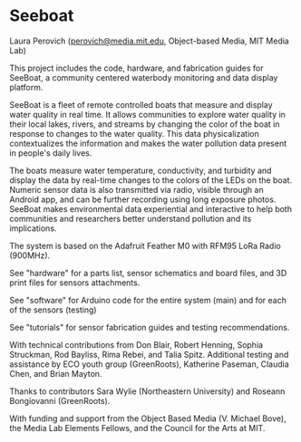 # Seeboat

Laura Perovich (perovich@media.mit.edu, Object-based Media, MIT Media Lab)

This project includes the code, hardware, and fabrication guides for SeeBoat, a community centered waterbody monitoring and data display platform. 

SeeBoat is a fleet of remote controlled boats that measure and display water quality in real time. It allows communities to explore water quality in their local lakes, rivers, and streams by changing the color of the boat in response to changes to the water quality. This data physicalization contextualizes the information and makes the water pollution data present in people's daily lives.

The boats measure water temperature, conductivity, and turbidity and display the data by real-time changes to the colors of the LEDs on the boat. Numeric sensor data is also transmitted via radio, visible through an Android app, and can be further recording using long exposure photos. SeeBoat makes environmental data experiential and interactive to help both communities and researchers better understand pollution and its implications.

The system is based on the Adafruit Feather M0 with RFM95 LoRa Radio (900MHz).

See "hardware" for a parts list, sensor schematics and board files, and 3D print files for sensors attachments.

See "software" for Arduino code for the entire system (main) and for each of the sensors (testing)

See "tutorials" for sensor fabrication guides and testing recommendations.

With technical contributions from Don Blair, Robert Henning, Sophia Struckman, Rod Bayliss, Rima Rebei, and Talia Spitz. Additional testing and assistance by ECO youth group (GreenRoots), Katherine Paseman, Claudia Chen, and Brian Mayton. 

Thanks to contributors Sara Wylie (Northeastern University) and Roseann Bongiovanni (GreenRoots). 

With funding and support from the Object Based Media (V. Michael Bove), the Media Lab Elements Fellows, and the Council for the Arts at MIT.

